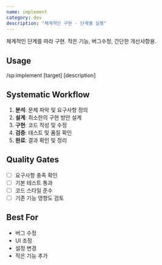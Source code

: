 ```yaml
---
name: implement
category: dev
description: "체계적인 구현 - 단계별 실행"
---
```


체계적인 단계를 따라 구현. 작은 기능, 버그수정, 간단한 개선사항용.

## Usage
/sp:implement [target] [description]

## Systematic Workflow
1. **분석**: 문제 파악 및 요구사항 정의
2. **설계**: 최소한의 구현 방안 설계
3. **구현**: 코드 작성 및 수정
4. **검증**: 테스트 및 품질 확인
5. **완료**: 결과 확인 및 정리

## Quality Gates
- [ ] 요구사항 충족 확인
- [ ] 기본 테스트 통과
- [ ] 코드 스타일 준수
- [ ] 기존 기능 영향도 검토

## Best For
- 버그 수정
- UI 조정
- 설정 변경
- 작은 기능 추가
